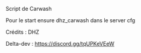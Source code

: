 Script de Carwash

Pour le start 
ensure dhz_carwash 
dans le server cfg 

Crédits : DHZ


Delta-dev : https://discord.gg/tqUPKeVEeW
